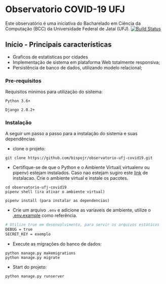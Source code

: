 # Observatorio COVID-19 UFJ

Este observatório é uma iniciativa do Bacharelado em Ciência da Computação (BCC) da Universidade Federal de Jataí (UFJ).
 [![Build Status](https://travis-ci.org/bispojr/observatorio-ufj-covid19.svg?branch=master)](https://travis-ci.org/bispojr/observatorio-ufj-covid19)

## Início - Principais características

* Graficos de estatisticas por cidades
* Implementação de sistema em plataforma Web totalmente responsiva;
* Persistência de banco de dados, utilizando modelo relacional;

### Pre-requisitos

Requisitos minimos para utilização do sistema:

```
Python 3.6+
```
```
Django 2.0.2+
```

### Instalação

A seguir um passo a passo para a instalação do sistema e suas dependências

* clone o projeto:
```
git clone https://github.com/bispojr/observatorio-ufj-covid19.git
```
* Certifique-se de que o Python e o Ambiente Virtual( virtualenv ou pipenv) estejam instalados. Caso nao estejam sugiro este [link](https://medium.com/@krishnaregmi/pipenv-vs-virtualenv-vs-conda-environment-3dde3f6869ed) de instalacao.
Crie o ambiente virtual e instale os pacotes.
 ```
 cd observatorio-ufj-covid19
 pipenv shell (ira ativar o ambiente virtual)
 
 pipenv install (para instalar as dependencias)
```
* Crie um arquivo `.env`  e adicione as varíaveis de ambiente, utilize o [.env.example](.env.example) como referência.

```bash
# Utilize true em desenvolvimento, para servir os arquivos estáticos
DEBUG = true
SECRET_KEY = exemplo
```

* Execute as migrações do banco de dados:

```
python manage.py makemigrations
python manage.py migrate
```
* Start do projeto:

```
python manage.py runserver
```

<!-- ## Executando Testes



### Break down into end to end tests

Explain what these tests test and why

```
Give an example
```

### And coding style tests

Explain what these tests test and why

```
Give an example
```

## Deployment

Add additional notes about how to deploy this on a live system

## Built With

* [Dropwizard](http://www.dropwizard.io/1.0.2/docs/) - The web framework used
* [Maven](https://maven.apache.org/) - Dependency Management
* [ROME](https://rometools.github.io/rome/) - Used to generate RSS Feeds

## Contributing

Please read [CONTRIBUTING.md](https://gist.github.com/PurpleBooth/b24679402957c63ec426) for details on our code of conduct, and the process for submitting pull requests to us.

## Versioning

We use [SemVer](http://semver.org/) for versioning. For the versions available, see the [tags on this repository](https://github.com/your/project/tags). 

## Authors

* **Billie Thompson** - *Initial work* - [PurpleBooth](https://github.com/PurpleBooth)

See also the list of [contributors](https://github.com/your/project/contributors) who participated in this project.

## License

This project is licensed under the MIT License - see the [LICENSE.md](LICENSE.md) file for details

## Acknowledgments

* Hat tip to anyone whose code was used
* Inspiration
* etc -->

